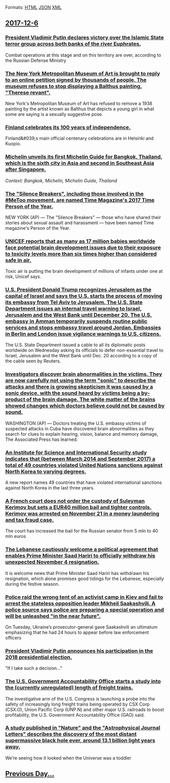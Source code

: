 
Formats: [HTML](2017/12/6/index.html)  [JSON](2017/12/6/index.json)  [XML](2017/12/6/index.xml)  

## [2017-12-6](/news/2017/12/6/index.md)

### [President Vladimir Putin declares victory over the Islamic State terror group across both banks of the river Euphrates. ](/news/2017/12/6/president-vladimir-putin-declares-victory-over-the-islamic-state-terror-group-across-both-banks-of-the-river-euphrates.md)
Combat operations at this stage and on this territory are over, according to the Russian Defense Ministry 

### [The New York Metropolitan Museum of Art is brought to reply to an online petition signed by thousands of people. The museum refuses to stop displaying a Balthus painting, "Therese revant". ](/news/2017/12/6/the-new-york-metropolitan-museum-of-art-is-brought-to-reply-to-an-online-petition-signed-by-thousands-of-people-the-museum-refuses-to-stop.md)
New York&#39;s Metropolitan Museum of Art has refused to remove a 1938 painting by the artist known as Balthus that depicts a young girl in what some are saying is a sexually suggestive pose.

### [Finland celebrates its 100 years of independence. ](/news/2017/12/6/finland-celebrates-its-100-years-of-independence.md)
Finland&amp;#039;s main official centenary celebrations are in Helsinki and Kuopio.

### [Michelin unveils its first Michelin Guide for Bangkok, Thailand, which is the sixth city in Asia and second in Southeast Asia after Singapore. ](/news/2017/12/6/michelin-unveils-its-first-michelin-guide-for-bangkok-thailand-which-is-the-sixth-city-in-asia-and-second-in-southeast-asia-after-singapor.md)
_Context: Bangkok, Michelin, Michelin Guide, Thailand_

### [The "Silence Breakers", including those involved in the #MeToo movement, are named Time Magazine's 2017 Time Person of the Year. ](/news/2017/12/6/the-silence-breakers-including-those-involved-in-the-metoo-movement-are-named-time-magazine-s-2017-time-person-of-the-year.md)
 NEW YORK (AP) — The &#34;Silence Breakers&#34; — those who have shared their stories about sexual assault and harassment — have been named Time magazine&#39;s Person of the Year. 

### [UNICEF reports that as many as 17 million babies worldwide face potential brain development issues due to their exposure to toxicity levels more than six times higher than considered safe in air. ](/news/2017/12/6/unicef-reports-that-as-many-as-17-million-babies-worldwide-face-potential-brain-development-issues-due-to-their-exposure-to-toxicity-levels.md)
Toxic air is putting the brain development of millions of infants under one at risk, Unicef says.

### [U.S. President Donald Trump recognizes Jerusalem as the capital of Israel and says the U.S. starts the process of moving its embassy from Tel Aviv to Jerusalem. The U.S. State Department issues an internal travel warning to Israel, Jerusalem and the West Bank until December 20. The U.S. embassy in Amman temporarily suspends routine public services and stops embassy travel around Jordan. Embassies in Berlin and London issue vigilance warnings to U.S. citizens. ](/news/2017/12/6/u-s-president-donald-trump-recognizes-jerusalem-as-the-capital-of-israel-and-says-the-u-s-starts-the-process-of-moving-its-embassy-from-te.md)
The U.S. State Department issued a cable to all its diplomatic posts worldwide on Wednesday asking its officials to defer non-essential travel to Israel, Jerusalem and the West Bank until Dec. 20 according to a copy of the cable seen by Reuters.

### [Investigators discover brain abnormalities in the victims. They are now carefully not using the term "sonic" to describe the attacks and there is growing skepticism it was caused by a sonic device, with the sound heard by victims being a by-product of the brain damage. The white matter of the brains showed changes which doctors believe could not be caused by sound. ](/news/2017/12/6/investigators-discover-brain-abnormalities-in-the-victims-they-are-now-carefully-not-using-the-term-sonic-to-describe-the-attacks-and-the.md)
WASHINGTON (AP) — Doctors treating the U.S. embassy victims of suspected attacks in Cuba have discovered brain abnormalities as they search for clues to explain hearing, vision, balance and memory damage, The Associated Press has learned.

### [An Institute for Science and International Security study indicates that (between March 2014 and September 2017) a total of 49 countries violated United Nations sanctions against North Korea to varying degrees. ](/news/2017/12/6/an-institute-for-science-and-international-security-study-indicates-that-between-march-2014-and-september-2017-a-total-of-49-countries-vio.md)
A new report names 49 countries that have violated international sanctions against North Korea in the last three years.

### [A French court does not order the custody of Suleyman Kerimov but sets a EUR40 million bail and tighter controls. Kerimov was arrested on November 21 in a money laundering and tax fraud case. ](/news/2017/12/6/a-french-court-does-not-order-the-custody-of-suleyman-kerimov-but-sets-a-a-40-million-bail-and-tighter-controls-kerimov-was-arrested-on-no.md)
The court has increased the bail for the Russian senator from 5 mln to 40 mln euros

### [The Lebanese cautiously welcome a political agreement that enables Prime Minister Saad Hariri to officially withdraw his unexpected November 4 resignation. ](/news/2017/12/6/the-lebanese-cautiously-welcome-a-political-agreement-that-enables-prime-minister-saad-hariri-to-officially-withdraw-his-unexpected-november.md)
It is welcome news that Prime Minister Saad Hariri has withdrawn his resignation, which alone promises good tidings for the Lebanese, especially during the festive season.

### [Police raid the wrong tent of an activist camp in Kiev and fail to arrest the stateless opposition leader Mikheil Saakashvili. A police source says police are preparing a special operation and will be unleashed "in the near future". ](/news/2017/12/6/police-raid-the-wrong-tent-of-an-activist-camp-in-kiev-and-fail-to-arrest-the-stateless-opposition-leader-mikheil-saakashvili-a-police-sour.md)
On Tuesday, Ukraine’s prosecutor-general gave Saakashvili an ultimatum emphasizing that he had 24 hours to appear before law enforcement officers

### [President Vladimir Putin announces his participation in the 2018 presidential election. ](/news/2017/12/6/president-vladimir-putin-announces-his-participation-in-the-2018-presidential-election.md)
&quot;If I take such a decision...&quot;

### [The U.S. Government Accountability Office starts a study into the (currently unregulated) length of freight trains. ](/news/2017/12/6/the-u-s-government-accountability-office-starts-a-study-into-the-currently-unregulated-length-of-freight-trains.md)
The investigative arm of the U.S. Congress is launching a probe into the safety of increasingly long freight trains being operated by CSX Corp (CSX.O), Union Pacific Corp (UNP.N) and other major U.S. railroads to boost profitability, the U.S. Government Accountability Office (GAO) said.

### [A study published in "Nature" and the "Astrophysical Journal Letters" describes the discovery of the most distant supermassive black hole ever, around 13.1 billion light years away. ](/news/2017/12/6/a-study-published-in-nature-and-the-astrophysical-journal-letters-describes-the-discovery-of-the-most-distant-supermassive-black-hole-ev.md)
We’re seeing how it looked when the Universe was a toddler

## [Previous Day...](/news/2017/12/5/index.md)

